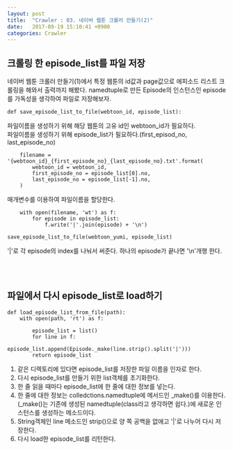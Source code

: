 ```yaml
---
layout: post
title:  "Crawler : 03. 네이버 웹툰 크롤러 만들기(2)"
date:   2017-09-19 15:10:41 +0900
categories: Crawler
---
```


## 크롤링 한 episode_list를 파일 저장

네이버 웹툰 크롤러 만들기(1)에서 특정 웹툰의 id값과 page값으로 에피소드 리스트 크롤링을 해와서 출력까지 해봤다. namedtuple로 만든 Episode의 인스턴스인 episode를 가독성을 생각하여 파일로 저장해보자.

```
def save_episode_list_to_file(webtoon_id, episode_list):
```

파일이름을 생성하기 위해 해당 웹툰의 고유 id인 webtoon\_id가 필요하다.<br>
파일이름을 생성하기 위해 episode\_list가 필요하다.(first\_episod\_no, last\_episode\_no)

```
    filename = '{webtoon_id}_{first_episode_no}_{last_episode_no}.txt'.format(
        webtoon_id = webtoon_id,
        first_episode_no = episode_list[0].no,
        last_episode_no = episode_list[-1].no,
    )
```

매개변수를 이용하여 파일이름을 할당한다.

```
    with open(filename, 'wt') as f:
        for episode in episode_list:
            f.write('|'.join(episode) + '\n')

save_episode_list_to_file(webtoon_yumi, episode_list)
```

'\|'로 각 episode의 index를 나눠서 써준다. 하나의 episode가 끝나면 '\n'개행 한다.


<br><br>

## 파일에서 다시 episode_list로 load하기

```
def load_episode_list_from_file(path):
    with open(path, 'rt') as f:

        episode_list = list()
        for line in f:
            episode_list.append(Episode._make(line.strip().split('|')))
        return episode_list
```

1. 같은 디렉토리에 있다면 episode_list를 저장한 파일 이름을 인자로 한다.
2. 다시 episode_list를 만들기 위한 list객체를 초기화한다.
3. 한 줄 읽을 때마다 episode_list에 한 줄에 대한 정보를 넣는다.
4. 한 줄에 대한 정보는 colledctions.namedtuple에 메서드인 \_make()를 이용한다. (\_make()는 기존에 생성된 namedtuple(class라고 생각하면 쉽다.)에 새로운 인스턴스를 생성하는 메소드이다.
5. String객체인 line 메소드인 strip()으로 양 쪽 공백을 없애고  '\|'로 나누어 다시 저장한다.
6. 다시 load한 episode_list를 리턴한다.
